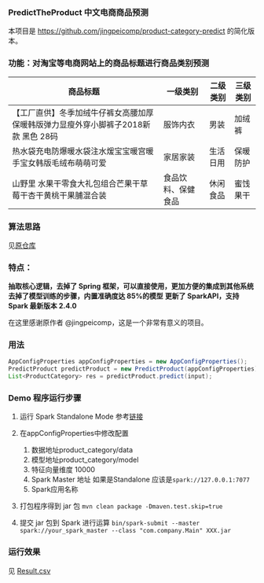 ### PredictTheProduct 中文电商商品预测

本项目是 https://github.com/jingpeicomp/product-category-predict 的简化版本。

### 功能：对淘宝等电商网站上的商品标题进行商品类别预测


| 商品标题                                                                           | 一级类别           | 二级类别 | 三级类别 |
| ---------------------------------------------------------------------------------- | ------------------ | -------- | -------- |
| 【工厂直供】冬季加绒牛仔裤女高腰加厚保暖韩版弹力显瘦外穿小脚裤子2018新款 黑色 28码 | 服饰内衣           | 男装     | 加绒裤   |
| 热水袋充电防爆暖水袋注水煖宝宝暖宫暖手宝女韩版毛绒布萌萌可爱                       | 家居家装           | 生活日用 | 保暖防护 |
| 山野里 水果干零食大礼包组合芒果干草莓干杏干黄桃干果脯混合装                        | 食品饮料、保健食品 | 休闲食品 | 蜜饯果干 |

### 算法思路

见[原仓库](https://github.com/jingpeicomp/product-category-predict) 

### 特点：

**抽取核心逻辑，去掉了 Spring 框架，可以直接使用，更加方便的集成到其他系统**
**去掉了模型训练的步骤，内置准确度达 85%的模型**
**更新了 SparkAPI，支持 Spark 最新版本 2.4.0**

在这里感谢原作者 @jingpeicomp，这是一个非常有意义的项目。

### 用法

```java
AppConfigProperties appConfigProperties = new AppConfigProperties();
PredictProduct predictProduct = new PredictProduct(appConfigProperties);
List<ProductCategory> res = predictProduct.predict(input);
```

### Demo 程序运行步骤

1. 运行 Spark Standalone Mode 参考[链接](https://spark.apache.org/docs/latest/spark-standalone.html)
2. 在appConfigProperties中修改配置
   1. 数据地址product_category/data
   2. 模型地址product_category/model
   3. 特征向量维度 10000
   4. Spark Master 地址 如果是Standalone 应该是`spark://127.0.0.1:7077`
   5. Spark应用名称

3. 打包程序得到 jar 包
   `mvn clean package -Dmaven.test.skip=true`

4. 提交 jar 包到 Spark 进行运算
   `bin/spark-submit --master spark://your_spark_master --class "com.company.Main" XXX.jar`

### 运行效果
见 [Result.csv](https://github.com/arcosx/PredictTheProduct/blob/master/data/Result.csv)